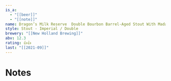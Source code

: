 ```yaml
---
is_a:
  - "[[beer]]"
  - "[[note]]"
name: Dragon’s Milk Reserve  Double Bourbon Barrel-Aged Stout With Madagascar & Indonesian Vanilla Beans (2021-2)
style: Stout - Imperial / Double
brewery: "[[New Holland Brewing]]"
abv: 12.3
rating: 👍👍
last: "[[2021-09]]"
---
```

# Notes

